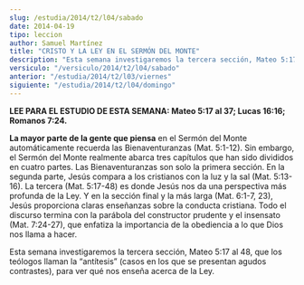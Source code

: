 ```yaml
---
slug: /estudia/2014/t2/l04/sabado
date: 2014-04-19
tipo: leccion
author: Samuel Martínez
title: "CRISTO Y LA LEY EN EL SERMÓN DEL MONTE"
description: "Esta semana investigaremos la tercera sección, Mateo 5:17 al 48, que los teólogos llaman la “antítesis” (casos en los que se presentan agudos contrastes), para ver qué nos enseña acerca de la Ley."
versiculo: "/versiculo/2014/t2/l04/sabado"
anterior: "/estudia/2014/t2/l03/viernes"
siguiente: "/estudia/2014/t2/l04/domingo"
---
```


**LEE PARA EL ESTUDIO DE ESTA SEMANA: Mateo 5:17 al 37; Lucas 16:16; Romanos 7:24.**

**La mayor parte de la gente que piensa** en el Sermón del Monte automáticamente recuerda las Bienaventuranzas (Mat. 5:1-12). Sin embargo, el Sermón del Monte realmente abarca tres capítulos que han sido divididos en cuatro partes. Las Bienaventuranzas son solo la primera sección. En la segunda parte, Jesús compara a los cristianos con la luz y la sal (Mat. 5:13-16). La tercera (Mat. 5:17-48) es donde Jesús nos da una perspectiva más profunda de la Ley. Y en la sección final y la más larga (Mat. 6:1-7, 23), Jesús proporciona claras enseñanzas sobre la conducta cristiana. Todo el discurso termina con la parábola del constructor prudente y el insensato (Mat. 7:24-27), que enfatiza la importancia de la obediencia a lo que Dios nos llama a hacer.

Esta semana investigaremos la tercera sección, Mateo 5:17 al 48, que los teólogos llaman la “antítesis” (casos en los que se presentan agudos contrastes), para ver qué nos enseña acerca de la Ley.
